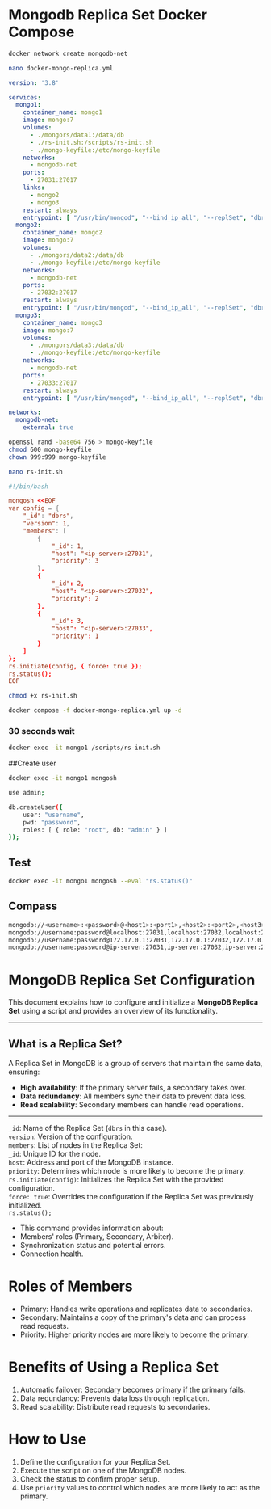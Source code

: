 # Mongodb Replica Set Docker Compose
```bash
docker network create mongodb-net
```
```bash
nano docker-mongo-replica.yml
```
```yml
version: '3.8'

services:
  mongo1:
    container_name: mongo1
    image: mongo:7
    volumes:
      - ./mongors/data1:/data/db
      - ./rs-init.sh:/scripts/rs-init.sh
      - ./mongo-keyfile:/etc/mongo-keyfile
    networks:
      - mongodb-net
    ports:
      - 27031:27017
    links:
      - mongo2
      - mongo3
    restart: always
    entrypoint: [ "/usr/bin/mongod", "--bind_ip_all", "--replSet", "dbrs", "--keyFile", "/etc/mongo-keyfile"]
  mongo2:
    container_name: mongo2
    image: mongo:7
    volumes:
      - ./mongors/data2:/data/db
      - ./mongo-keyfile:/etc/mongo-keyfile
    networks:
      - mongodb-net
    ports:
      - 27032:27017
    restart: always
    entrypoint: [ "/usr/bin/mongod", "--bind_ip_all", "--replSet", "dbrs", "--keyFile", "/etc/mongo-keyfile"]
  mongo3:
    container_name: mongo3
    image: mongo:7
    volumes:
      - ./mongors/data3:/data/db
      - ./mongo-keyfile:/etc/mongo-keyfile
    networks:
      - mongodb-net
    ports:
      - 27033:27017
    restart: always
    entrypoint: [ "/usr/bin/mongod", "--bind_ip_all", "--replSet", "dbrs", "--keyFile", "/etc/mongo-keyfile"]

networks:
  mongodb-net:
    external: true
```
```bash
openssl rand -base64 756 > mongo-keyfile
chmod 600 mongo-keyfile
chown 999:999 mongo-keyfile
```
```bash
nano rs-init.sh
```
```conf
#!/bin/bash

mongosh <<EOF
var config = {
    "_id": "dbrs",
    "version": 1,
    "members": [
        {
            "_id": 1,
            "host": "<ip-server>:27031",
            "priority": 3
        },
        {
            "_id": 2,
            "host": "<ip-server>:27032",
            "priority": 2
        },
        {
            "_id": 3,
            "host": "<ip-server>:27033",
            "priority": 1
        }
    ]
};
rs.initiate(config, { force: true });
rs.status();
EOF
```
```bash
chmod +x rs-init.sh
```
```bash
docker compose -f docker-mongo-replica.yml up -d
```
### 30 seconds wait
```bash
docker exec -it mongo1 /scripts/rs-init.sh
```
##Create user
```bash
docker exec -it mongo1 mongosh
```
```bash
use admin;
```
```bash
db.createUser({
    user: "username",
    pwd: "password",
    roles: [ { role: "root", db: "admin" } ]
});
```
## Test
```bash
docker exec -it mongo1 mongosh --eval "rs.status()"
```
## Compass
```bash
mongodb://<username>:<password>@<host1>:<port1>,<host2>:<port2>,<host3>:<port3>/?replicaSet=<replicaSetName>&authSource=admin
mongodb://username:password@localhost:27031,localhost:27032,localhost:27033/?replicaSet=dbrs&authSource=admin
mongodb://username:password@172.17.0.1:27031,172.17.0.1:27032,172.17.0.1:27034/?replicaSet=dbrs&authSource=admin
mongodb://username:password@ip-server:27031,ip-server:27032,ip-server:27033/?replicaSet=dbrs&authSource=admin
```
# MongoDB Replica Set Configuration

This document explains how to configure and initialize a **MongoDB Replica Set** using a script and provides an overview of its functionality.

---

## **What is a Replica Set?**
A Replica Set in MongoDB is a group of servers that maintain the same data, ensuring:
- **High availability**: If the primary server fails, a secondary takes over.
- **Data redundancy**: All members sync their data to prevent data loss.
- **Read scalability**: Secondary members can handle read operations.

---
`_id`: Name of the Replica Set (`dbrs` in this case). \
`version`: Version of the configuration. \
`members`: List of nodes in the Replica Set: \
`_id`: Unique ID for the node. \
`host`: Address and port of the MongoDB instance. \
`priority`: Determines which node is more likely to become the primary. \
`rs.initiate(config)`: Initializes the Replica Set with the provided configuration. \
`force: true`: Overrides the configuration if the Replica Set was previously initialized. \
`rs.status();`
- This command provides information about:
- Members' roles (Primary, Secondary, Arbiter).
- Synchronization status and potential errors.
- Connection health.
# Roles of Members
- Primary: Handles write operations and replicates data to secondaries.
- Secondary: Maintains a copy of the primary's data and can process read requests.
- Priority: Higher priority nodes are more likely to become the primary.
# Benefits of Using a Replica Set
1. Automatic failover: Secondary becomes primary if the primary fails.
2. Data redundancy: Prevents data loss through replication.
3. Read scalability: Distribute read requests to secondaries.
# How to Use
1. Define the configuration for your Replica Set.
2. Execute the script on one of the MongoDB nodes.
3. Check the status to confirm proper setup.
4. Use `priority` values to control which nodes are more likely to act as the primary.

